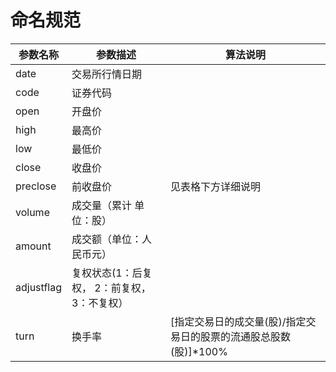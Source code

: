 # 命名规范
| 参数名称   | 参数描述                                     | 算法说明                                                     |
| ---------- | -------------------------------------------- | ------------------------------------------------------------ |
| date       | 交易所行情日期                               |                                                              |
| code       | 证券代码                                     |                                                              |
| open       | 开盘价                                       |                                                              |
| high       | 最高价                                       |                                                              |
| low        | 最低价                                       |                                                              |
| close      | 收盘价                                       |                                                              |
| preclose   | 前收盘价                                     | 见表格下方详细说明                                           |
| volume     | 成交量（累计  单位：股）                     |                                                              |
| amount     | 成交额（单位：人民币元）                     |                                                              |
| adjustflag | 复权状态(1：后复权，  2：前复权，3：不复权） |                                                              |
| turn       | 换手率                                       | [指定交易日的成交量(股)/指定交易日的股票的流通股总股数(股)]*100% |


